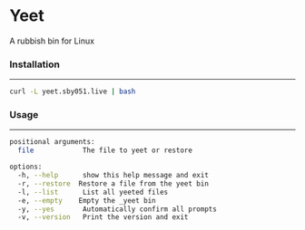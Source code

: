 # Yeet

A rubbish bin for Linux

### Installation
---
```bash
curl -L yeet.sby051.live | bash
```


### Usage
---

```bash
positional arguments:
  file            The file to yeet or restore

options:
  -h, --help      show this help message and exit
  -r, --restore  Restore a file from the yeet bin
  -l, --list      List all yeeted files
  -e, --empty    Empty the _yeet bin
  -y, --yes       Automatically confirm all prompts
  -v, --version   Print the version and exit
```
